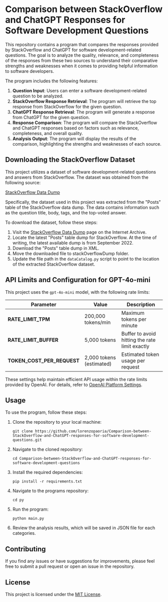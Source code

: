 # Comparison between StackOverflow and ChatGPT Responses for Software Development Questions

This repository contains a program that compares the responses provided by StackOverflow and ChatGPT for software development-related questions. The goal is to analyze the quality, relevance, and completeness of the responses from these two sources to understand their comparative strengths and weaknesses when it comes to providing helpful information to software developers.

The program includes the following features:

1. **Question Input**: Users can enter a software development-related question to be analyzed.
2. **StackOverflow Response Retrieval**: The program will retrieve the top response from StackOverflow for the given question.
3. **ChatGPT Response Retrieval**: The program will generate a response from ChatGPT for the given question.
4. **Response Comparison**: The program will compare the StackOverflow and ChatGPT responses based on factors such as relevance, completeness, and overall quality.
5. **Analysis Output**: The program will display the results of the comparison, highlighting the strengths and weaknesses of each source.

## Downloading the StackOverflow Dataset

This project utilizes a dataset of software development-related questions and answers from StackOverflow. The dataset was obtained from the following source:

[StackOverflow Data Dump](https://archive.org/details/stackexchange)

Specifically, the dataset used in this project was extracted from the "Posts" table of the StackOverflow data dump. The data contains information such as the question title, body, tags, and the top-voted answer.

To download the dataset, follow these steps:

1. Visit the [StackOverflow Data Dump](https://archive.org/details/stackexchange) page on the Internet Archive.
2. Locate the latest "Posts" table dump for StackOverflow. At the time of writing, the latest available dump is from September 2022.
3. Download the "Posts" table dump in XML.
4. Move the downloaded file to stackOverflowDump folder.
5. Update the file path in the `dataCatalog.py` script to point to the location of the extracted StackOverflow dataset.

## API Limits and Configuration for GPT-4o-mini

This project uses the `gpt-4o-mini` model, with the following rate limits:

| Parameter               | Value                     | Description                                      |
|-------------------------|---------------------------|--------------------------------------------------|
| **RATE_LIMIT_TPM**       | 200,000 tokens/min        | Maximum tokens per minute                        |
| **RATE_LIMIT_BUFFER**    | 5,000 tokens              | Buffer to avoid hitting the rate limit exactly   |
| **TOKEN_COST_PER_REQUEST** | 2,000 tokens (estimated) | Estimated token usage per request               |

These settings help maintain efficient API usage within the rate limits provided by OpenAI. For details, refer to [OpenAI Platform Settings](https://platform.openai.com/settings/organization/limits).

## Usage

To use the program, follow these steps:

1. Clone the repository to your local machine:

   ```
   git clone https://github.com/lorenzopaoria/Comparison-between-StackOverflow-and-ChatGPT-responses-for-software-development-questions.git
   ```

2. Navigate to the cloned repository:

   ```
   cd Comparison-between-StackOverflow-and-ChatGPT-responses-for-software-development-questions
   ```

3. Install the required dependencies:

   ```
   pip install -r requirements.txt
   ```

4. Navigate to the programs repository:

   ```
   cd py
   ```

5. Run the program:

   ```
   python main.py
   ```

6. Review the analysis results, which will be saved in JSON file for each categories.

## Contributing

If you find any issues or have suggestions for improvements, please feel free to submit a pull request or open an issue in the repository.

## License

This project is licensed under the [MIT License](LICENSE).
